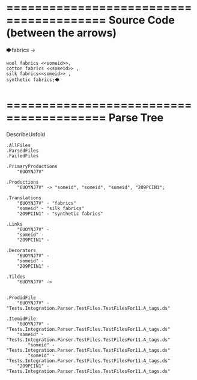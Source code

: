 ========================================
Source Code (between the arrows)
========================================

🡆fabrics ->

	wool fabrics <<someid>>,
	cotton fabrics <<someid>> ,
	silk fabrics<<someid>> ,
	synthetic fabrics;🡄

========================================
Parse Tree
========================================
DescribeUnfold

    .AllFiles
    .ParsedFiles
    .FailedFiles

    .PrimaryProductions
        "6UOYNJ7V" 

    .Productions
        "6UOYNJ7V" -> "someid", "someid", "someid", "2O9PCIN1";

    .Translations
        "6UOYNJ7V" - "fabrics"
        "someid" - "silk fabrics"
        "2O9PCIN1" - "synthetic fabrics"

    .Links
        "6UOYNJ7V" - 
        "someid" - 
        "2O9PCIN1" - 

    .Decorators
        "6UOYNJ7V" - 
        "someid" - 
        "2O9PCIN1" - 

    .Tildes
        "6UOYNJ7V" -> 


    .ProdidFile
        "6UOYNJ7V" - "Tests.Integration.Parser.TestFiles.TestFilesFor11.A_tags.ds"

    .ItemidFile
        "6UOYNJ7V" - "Tests.Integration.Parser.TestFiles.TestFilesFor11.A_tags.ds"
        "someid" - "Tests.Integration.Parser.TestFiles.TestFilesFor11.A_tags.ds"
            "someid" - "Tests.Integration.Parser.TestFiles.TestFilesFor11.A_tags.ds"
            "someid" - "Tests.Integration.Parser.TestFiles.TestFilesFor11.A_tags.ds"
        "2O9PCIN1" - "Tests.Integration.Parser.TestFiles.TestFilesFor11.A_tags.ds"

